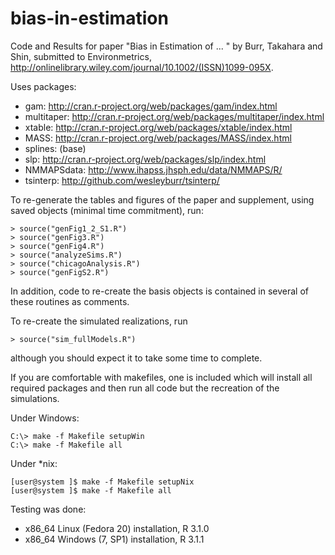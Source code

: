 bias-in-estimation
==================

Code and Results for paper "Bias in Estimation of ... "
by Burr, Takahara and Shin, submitted to Environmetrics, http://onlinelibrary.wiley.com/journal/10.1002/(ISSN)1099-095X.

Uses packages:
* gam: http://cran.r-project.org/web/packages/gam/index.html
* multitaper: http://cran.r-project.org/web/packages/multitaper/index.html
* xtable: http://cran.r-project.org/web/packages/xtable/index.html
* MASS: http://cran.r-project.org/web/packages/MASS/index.html
* splines: (base)
* slp: http://cran.r-project.org/web/packages/slp/index.html
* NMMAPSdata: http://www.ihapss.jhsph.edu/data/NMMAPS/R/
* tsinterp: http://github.com/wesleyburr/tsinterp/

To re-generate the tables and figures of the paper and supplement, using saved objects
(minimal time commitment), run:

````
> source("genFig1_2_S1.R")
> source("genFig3.R")
> source("genFig4.R")
> source("analyzeSims.R")
> source("chicagoAnalysis.R")
> source("genFigS2.R")
````

In addition, code to re-create the basis objects is contained in several
of these routines as comments.

To re-create the simulated realizations, run
````
> source("sim_fullModels.R")
````
although you should expect it to take some time to complete.

If you are comfortable with makefiles, one is included which will
install all required packages and then run all code but the recreation
of the simulations. 

Under Windows:
````
C:\> make -f Makefile setupWin
C:\> make -f Makefile all
````

Under *nix:
````
[user@system ]$ make -f Makefile setupNix
[user@system ]$ make -f Makefile all
````

Testing was done:
*  x86_64 Linux (Fedora 20) installation, R 3.1.0
*  x86_64 Windows (7, SP1) installation, R 3.1.1

